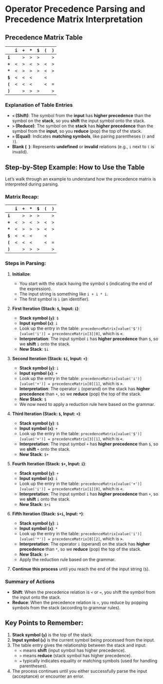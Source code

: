 # Operator Precedence Parsing and Precedence Matrix Interpretation

## Precedence Matrix Table

|       | `i`  | `+`  | `*`  | `$`  | `(`  | `)`  |
|-------|------|------|------|------|------|------|
| **`i`**   |      | `>`  | `>`  | `>`  |      | `>`  |
| **`+`**   | `<`  | `>`  | `<`  | `>`  | `<`  | `>`  |
| **`*`**   | `<`  | `>`  | `>`  | `>`  | `<`  | `>`  |
| **`$`**   | `<`  | `<`  | `<`  |      | `<`  |      |
| **`(`**   | `<`  | `<`  | `<`  |      | `<`  | `=`  |
| **`)`**   |      | `>`  | `>`  | `>`  |      | `>`  |

### Explanation of Table Entries

- **`<` (Shift)**: The symbol from the **input** has **higher precedence** than the symbol on the **stack**, so you **shift** the input symbol onto the stack.
- **`>` (Reduce)**: The symbol on the **stack** has **higher precedence** than the symbol from the **input**, so you **reduce** (pop) the top of the stack.
- **`=` (Equal)**: Indicates **matching symbols**, like pairing parentheses (`(` and `)`).
- **Blank (` `)**: Represents **undefined** or **invalid** relations (e.g., `i` next to `(` is invalid).

## Step-by-Step Example: How to Use the Table

Let’s walk through an example to understand how the precedence matrix is interpreted during parsing.

### Matrix Recap:

|       | `i`  | `+`  | `*`  | `$`  | `(`  | `)`  |
|-------|------|------|------|------|------|------|
| **`i`**   |      | `>`  | `>`  | `>`  |      | `>`  |
| **`+`**   | `<`  | `>`  | `<`  | `>`  | `<`  | `>`  |
| **`*`**   | `<`  | `>`  | `>`  | `>`  | `<`  | `>`  |
| **`$`**   | `<`  | `<`  | `<`  |      | `<`  |      |
| **`(`**   | `<`  | `<`  | `<`  |      | `<`  | `=`  |
| **`)`**   |      | `>`  | `>`  | `>`  |      | `>`  |

### Steps in Parsing:

1. **Initialize**:
   - You start with the stack having the symbol `$` (indicating the end of the expression).
   - The input string is something like `i + i * i`.
   - The first symbol is `i` (an identifier).

2. **First Iteration (Stack: `$`, Input: `i`)**:
   - **Stack symbol (`y`)**: `$`
   - **Input symbol (`x`)**: `i`
   - Look up the entry in the table: `precedenceMatrix[value('$')][value('i')] = precedenceMatrix[3][0]`, which is **`<`**.
   - **Interpretation**: The input symbol `i` has **higher precedence** than `$`, so we **shift** `i` onto the stack.
   - **New Stack**: `$i`

3. **Second Iteration (Stack: `$i`, Input: `+`)**:
   - **Stack symbol (`y`)**: `i`
   - **Input symbol (`x`)**: `+`
   - Look up the entry in the table: `precedenceMatrix[value('i')][value('+')] = precedenceMatrix[0][1]`, which is **`>`**.
   - **Interpretation**: The operator `i` (operand) on the stack has **higher precedence** than `+`, so we **reduce** (pop) the top of the stack.
   - **New Stack**: `$`
   - We now need to apply a reduction rule here based on the grammar.

4. **Third Iteration (Stack: `$`, Input: `+`)**:
   - **Stack symbol (`y`)**: `$`
   - **Input symbol (`x`)**: `+`
   - Look up the entry in the table: `precedenceMatrix[value('$')][value('+')] = precedenceMatrix[3][1]`, which is **`<`**.
   - **Interpretation**: The input symbol `+` has **higher precedence** than `$`, so we **shift** `+` onto the stack.
   - **New Stack**: `$+`

5. **Fourth Iteration (Stack: `$+`, Input: `i`)**:
   - **Stack symbol (`y`)**: `+`
   - **Input symbol (`x`)**: `i`
   - Look up the entry in the table: `precedenceMatrix[value('+')][value('i')] = precedenceMatrix[1][0]`, which is **`<`**.
   - **Interpretation**: The input symbol `i` has **higher precedence** than `+`, so we **shift** `i` onto the stack.
   - **New Stack**: `$+i`

6. **Fifth Iteration (Stack: `$+i`, Input: `*`)**:
   - **Stack symbol (`y`)**: `i`
   - **Input symbol (`x`)**: `*`
   - Look up the entry in the table: `precedenceMatrix[value('i')][value('*')] = precedenceMatrix[0][2]`, which is **`>`**.
   - **Interpretation**: The operator `i` (operand) on the stack has **higher precedence** than `*`, so we **reduce** (pop) the top of the stack.
   - **New Stack**: `$+`
   - Apply the reduction rule based on the grammar.

7. **Continue this process** until you reach the end of the input string (`$`).

### Summary of Actions

- **Shift**: When the precedence relation is `<` or `=`, you shift the symbol from the input onto the stack.
- **Reduce**: When the precedence relation is `>`, you reduce by popping symbols from the stack (according to grammar rules).

## Key Points to Remember:

1. **Stack symbol (`y`)** is the top of the stack.
2. **Input symbol (`x`)** is the current symbol being processed from the input.
3. The table entry gives the relationship between the stack and input:
   - `<` means **shift** (input symbol has higher precedence).
   - `>` means **reduce** (stack symbol has higher precedence).
   - `=` typically indicates equality or matching symbols (used for handling parentheses).
4. The process continues until you either successfully parse the input (acceptance) or encounter an error.
